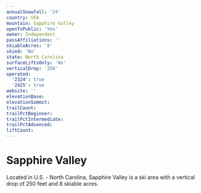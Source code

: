 ```yaml
---
annualSnowfall: '24'
country: USA
mountain: Sapphire Valley
openToPublic: 'Yes'
owner: Independent
passAffiliations: ''
skiableAcres: '8'
skied: 'No'
state: North Carolina
surfaceLiftsOnly: 'No'
verticalDrop: '250'
operated:
  '2324': true
  '2425': true
website: ''
elevationBase:
elevationSummit:
trailCount:
trailPctBeginner:
trailPctIntermediate:
trailPctAdvanced:
liftCount:
---
```



# Sapphire Valley

Located in U.S. - North Carolina, Sapphire Valley is a ski area with a vertical drop of 250 feet and 8 skiable acres.
